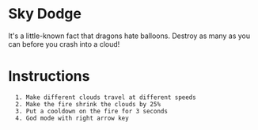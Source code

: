# Sky Dodge
It's a little-known fact that dragons hate balloons. Destroy as many as you can before you crash into a cloud!
  # Instructions      
      1. Make different clouds travel at different speeds
      2. Make the fire shrink the clouds by 25%
      3. Put a cooldown on the fire for 3 seconds
      4. God mode with right arrow key
